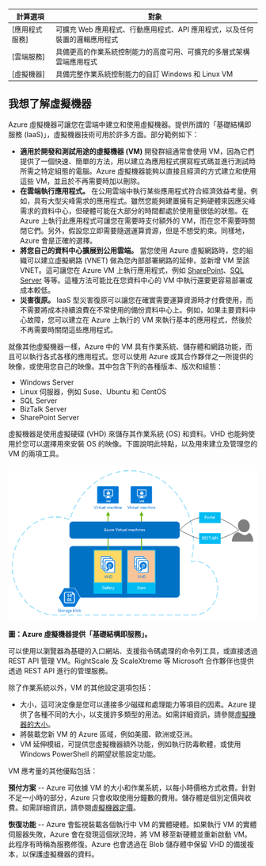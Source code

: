 | 計算選項 | 對象 |
| ------------------ | --------   |
| [應用程式服務] | 可擴充 Web 應用程式、行動應用程式、API 應用程式，以及任何裝置的邏輯應用程式 |
| [雲端服務] | 具備更高的作業系統控制能力的高度可用、可擴充的多層式架構雲端應用程式 |
| [虛擬機器] | 具備完整作業系統控制能力的自訂 Windows 和 Linux VM |

<a name="tellmevm"></a>
## 我想了解虛擬機器

Azure 虛擬機器可讓您在雲端中建立和使用虛擬機器。提供所謂的「基礎結構即服務 (IaaS)」，虛擬機器技術可用於許多方面。部分範例如下：

- **適用於開發和測試用途的虛擬機器 (VM)** 開發群組通常會使用 VM，因為它們提供了一個快速、簡單的方法，用以建立為應用程式撰寫程式碼並進行測試時所需之特定組態的電腦。Azure 虛擬機器能夠以直接且經濟的方式建立和使用這些 VM，並且於不再需要時加以刪除。
- **在雲端執行應用程式。** 在公用雲端中執行某些應用程式符合經濟效益考量。例如，具有大型尖峰需求的應用程式。雖然您能夠建置擁有足夠硬體來因應尖峰需求的資料中心，但硬體可能在大部分的時間都處於使用量很低的狀態。在 Azure 上執行此應用程式可讓您在需要時支付額外的 VM，而在您不需要時關閉它們。另外，假設您立即需要隨選運算資源，但是不想受約束。同樣地，Azure 會是正確的選擇。
- **將您自己的資料中心擴展到公用雲端。** 當您使用 Azure 虛擬網路時，您的組織可以建立虛擬網路 (VNET) 做為您內部部署網路的延伸，並新增 VM 至該 VNET。這可讓您在 Azure VM 上執行應用程式，例如 [SharePoint](virtual-machines-sharepoint-infrastructure-services.md)、[SQL Server](virtual-machines-sql-server-infrastructure-services.md) 等等。這種方法可能比在您資料中心的 VM 中執行還要更容易部署或成本較低。   
- **災害復原。** IaaS 型災害復原可以讓您在確實需要運算資源時才付費使用，而不需要將成本持續浪費在不常使用的備份資料中心上。例如，如果主要資料中心故障，您可以建立在 Azure 上執行的 VM 來執行基本的應用程式，然後於不再需要時關閉這些應用程式。

就像其他虛擬機器一樣，Azure 中的 VM 具有作業系統、儲存體和網路功能，而且可以執行各式各樣的應用程式。您可以使用 Azure 或其合作夥伴之一所提供的映像，或使用您自己的映像。其中包含下列的各種版本、版次和組態：
 
-	Windows Server 
-	Linux 伺服器，例如 Suse、Ubuntu 和 CentOS
-	SQL Server
-	BizTalk Server 
-	SharePoint Server

虛擬機器是使用虛擬硬碟 (VHD) 來儲存其作業系統 (OS) 和資料。VHD 也能夠使用於您可以選擇用來安裝 OS 的映像。下圖說明此特點，以及用來建立及管理您的 VM 的兩項工具。

<a name="fig_createvms"></a> ![vm\_diagram](./media/virtual-machines-choose-me-content/diagram.png)

**圖：Azure 虛擬機器提供「基礎結構即服務」。**

可以使用以瀏覽器為基礎的入口網站、支援指令碼處理的命令列工具，或直接透過 REST API 管理 VM。RightScale 及 ScaleXtreme 等 Microsoft 合作夥伴也提供透過 REST API 進行的管理服務。

除了作業系統以外，VM 的其他設定選項包括：

- 大小，這可決定像是您可以連接多少磁碟和處理能力等項目的因素。Azure 提供了各種不同的大小，以支援許多類型的用法。如需詳細資訊，請參閱[虛擬機器的大小](virtual-machines-size-specs.md)。  
- 將裝載您新 VM 的 Azure 區域，例如美國、歐洲或亞洲。 
- VM 延伸模組，可提供您虛擬機器額外功能，例如執行防毒軟體，或使用 Windows PowerShell 的期望狀態設定功能。

VM 應考量的其他優點包括：

**預付方案** -- Azure 可依據 VM 的大小和作業系統，以每小時價格方式收費。針對不足一小時的部分，Azure 只會收取使用分鐘數的費用。儲存體是個別定價與收費。如需詳細資訊，請參閱[虛擬機器定價](https://azure.microsoft.com/pricing/details/virtual-machines/)。

**恢復功能** -- Azure 會監視裝載各個執行中 VM 的實體硬體。如果執行 VM 的實體伺服器失敗，Azure 會在發現這個狀況時，將 VM 移至新硬體並重新啟動 VM。此程序有時稱為服務修復。Azure 也會透過在 Blob 儲存體中保留 VHD 的備援複本，以保護虛擬機器的資料。

<!---HONumber=AcomDC_0128_2016-->